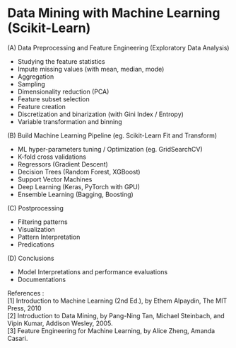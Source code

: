 # Data Mining with Machine Learning (Scikit-Learn)

(A) Data Preprocessing and Feature Engineering (Exploratory Data Analysis)
- Studying the feature statistics
- Impute missing values (with mean, median, mode)
- Aggregation
- Sampling
- Dimensionality reduction (PCA)
- Feature subset selection
- Feature creation
- Discretization and binarization (with Gini Index / Entropy)
- Variable transformation and binning

(B) Build Machine Learning Pipeline (eg. Scikit-Learn Fit and Transform)
- ML hyper-parameters tuning / Optimization (eg. GridSearchCV)
- K-fold cross validations
- Regressors  (Gradient Descent)
- Decision Trees (Random Forest, XGBoost)
- Support Vector Machines
- Deep Learning (Keras, PyTorch with GPU)
- Ensemble Learning (Bagging, Boosting)

(C) Postprocessing
- Filtering patterns
- Visualization
- Pattern Interpretation
- Predications

(D) Conclusions 
- Model Interpretations and performance evaluations
- Documentations

References :<br />
[1] Introduction to Machine Learning (2nd Ed.), by Ethem Alpaydin, The MIT Press, 2010<br />
[2] Introduction to Data Mining, by Pang-Ning Tan, Michael Steinbach, and Vipin Kumar, Addison Wesley, 2005.<br />
[3] Feature Engineering for Machine Learning, by Alice Zheng, Amanda Casari.<br />
